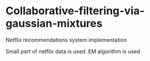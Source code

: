 # Collaborative-filtering-via-gaussian-mixtures
Netflix recommendations system implementation

Small part of netflix data is used. EM algorithm is used
